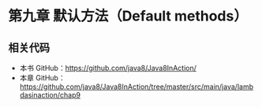 # 第九章 默认方法（Default methods）



## 相关代码

- 本书 GitHub：https://github.com/java8/Java8InAction/
- 本章 GitHub：https://github.com/java8/Java8InAction/tree/master/src/main/java/lambdasinaction/chap9
